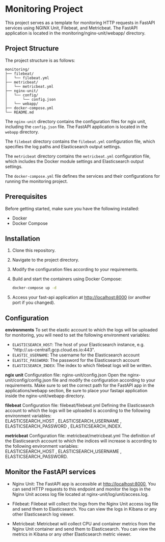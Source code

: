 # Monitoring Project

This project serves as a template for monitoring HTTP requests in FastAPI services using NGINX Unit, Filebeat, and Metricbeat. The FastAPI application is located in the monitoring/nginx-unit/webapp/ directory.

## Project Structure

The project structure is as follows:

```structure
monitoring/
├── filebeat/
│   └── filebeat.yml
├── metricbeat/
│   └── metricbeat.yml
├── nginx-unit/
│   └── config/
│       └── config.json
│   └── webapp/
├── docker-compose.yml
└── README.md    
```

The `nginx-unit` directory contains the configuration files for ngix unit, including the `config.json` file. The FastAPI application is located in the `webapp` directory.

The `filebeat` directory contains the `filebeat.yml` configuration file, which specifies the log paths and Elasticsearch output settings.

The `metricbeat` directory contains the `metricbeat.yml` configuration file, which includes the Docker module settings and Elasticsearch output settings.

The `docker-compose.yml` file defines the services and their configurations for running the monitoring project.

## Prerequisites

Before getting started, make sure you have the following installed:

- Docker
- Docker Compose

## Installation

1. Clone this repository.
2. Navigate to the project directory.
3. Modify the configuration files according to your requirements.
4. Build and start the containers using Docker Compose:

   ```bash
   docker-compose up -d
   ```

5. Access your fast-api application at <http://localhost:8000> (or another port if you changed).

## Configuration

**environments**
To set the elastic account to which the logs will be uploaded for monitoring, you will need to set the following environment variables:

- `ELASTICSEARCH_HOST`: The host of your Elasticsearch instance, e.g. "http://<the-cluster-id>.us-central1.gcp.cloud.es.io:443".
- `ELASTIC_USERNAME`: The username for the Elasticsearch account
- `ELASTIC_PASSWORD`: The password for the Elasticsearch account
- `ELASTICSEARCH_INDEX`: The index to which filebeat logs will be written.

**ngix unit**
Configuration file: nginx-unit/config.json
Open the nginx-unit/config/config.json file and modify the configuration according to your requirements. Make sure to set the correct path for the FastAPI app in the applications/webapp section, Be sure to place your fastapi application inside the nginx-unit/webapp directory.

**filebeat**
Configuration file: filebeat/filebeat.yml
Defining the Elasticsearch account to which the logs will be uploaded is according to the following environment variables:\
ELASTICSEARCH_HOST , ELASTICSEARCH_USERNAME , ELASTICSEARCH_PASSWORD , ELASTICSEARCH_INDEX.

**metricbeat**
Configuration file: metricbeat/metricbeat.yml
The definition of the Elasticsearch account to which the indices will increase is according to the following environment variables:\
ELASTICSEARCH_HOST , ELASTICSEARCH_USERNAME , ELASTICSEARCH_PASSWORD.

## Monitor the FastAPI services

- Nginx Unit: The FastAPI app is accessible at <http://localhost:8000>, You can send HTTP requests to this endpoint and monitor the logs in the Nginx Unit access log file located at nginx-unit/log/unit/access.log.

- Filebeat: Filebeat will collect the logs from the Nginx Unit access log file and send them to Elasticsearch. You can view the logs in Kibana or any other Elasticsearch log viewer.

- Metricbeat: Metricbeat will collect CPU and container metrics from the Nginx Unit container and send them to Elasticsearch. You can view the metrics in Kibana or any other Elasticsearch metric viewer.
